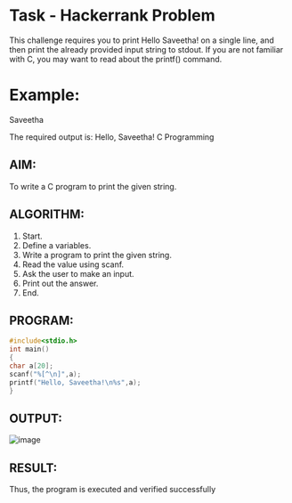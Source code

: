 # Task - Hackerrank Problem

This challenge requires you to print Hello Saveetha! on a single line, and then print the already provided input string to stdout. If you are not familiar with C, you may want to read about the printf() command.

# Example:

Saveetha

The required output is: Hello, Saveetha! C Programming

## AIM:
To write a C program to print the given string.
## ALGORITHM:
1. Start.
2. Define a variables.
3. Write a program to print the given string.
4. Read the value using scanf.
5. Ask the user to make an input.
6. Print out the answer.
7. End.
## PROGRAM:
```c
#include<stdio.h> 
int main()
{
char a[20]; 
scanf("%[^\n]",a);
printf("Hello, Saveetha!\n%s",a);
}
```
## OUTPUT:
![image](https://github.com/user-attachments/assets/212ea7ab-9ed8-416e-8b6a-d67612aea6fb)
## RESULT:
Thus, the program is executed and verified successfully
